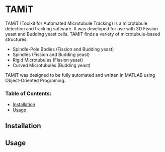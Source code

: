 # TAMiT
TAMiT (Toolkit for Automated Microtubule Tracking) is a
microtubule detection and tracking software. It was developed
for use with 3D Fission yeast and Budding yeast cells. TAMiT
finds a variety of microtubule-based structures:
* Spindle-Pole Bodies (Fission and Budding yeast)
* Spindles (Fission and Budding yeast)
* Rigid Microtubules (Fission yeast)
* Curved Microtubules (Budding yeast)

TAMiT was designed to be fully automated and written in MATLAB
using Object-Oriented Programing.

### Table of Contents:
* [Installation](#installation)
* [Usage](#usage)

## Installation


## Usage


